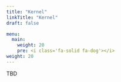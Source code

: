 ```yaml
---
title: "Kernel"
linkTitle: "Kernel"
draft: false

menu:
  main:
    weight: 20
    pre: <i class='fa-solid fa-dog'></i>
weight: 20
---
```


TBD
